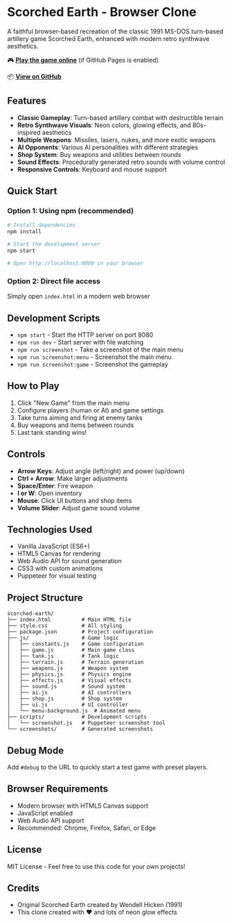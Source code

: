# Scorched Earth - Browser Clone

A faithful browser-based recreation of the classic 1991 MS-DOS turn-based artillery game Scorched Earth, enhanced with modern retro synthwave aesthetics.

🎮 **[Play the game online](https://joshdaws.github.io/scorched-earth-clone/)** (if GitHub Pages is enabled)

📦 **[View on GitHub](https://github.com/joshdaws/scorched-earth-clone)**

## Features

- **Classic Gameplay**: Turn-based artillery combat with destructible terrain
- **Retro Synthwave Visuals**: Neon colors, glowing effects, and 80s-inspired aesthetics
- **Multiple Weapons**: Missiles, lasers, nukes, and more exotic weapons
- **AI Opponents**: Various AI personalities with different strategies
- **Shop System**: Buy weapons and utilities between rounds
- **Sound Effects**: Procedurally generated retro sounds with volume control
- **Responsive Controls**: Keyboard and mouse support

## Quick Start

### Option 1: Using npm (recommended)
```bash
# Install dependencies
npm install

# Start the development server
npm start

# Open http://localhost:8080 in your browser
```

### Option 2: Direct file access
Simply open `index.html` in a modern web browser

## Development Scripts

- `npm start` - Start the HTTP server on port 8080
- `npm run dev` - Start server with file watching
- `npm run screenshot` - Take a screenshot of the main menu
- `npm run screenshot:menu` - Screenshot the main menu
- `npm run screenshot:game` - Screenshot the gameplay

## How to Play

1. Click "New Game" from the main menu
2. Configure players (human or AI) and game settings
3. Take turns aiming and firing at enemy tanks
4. Buy weapons and items between rounds
5. Last tank standing wins!

## Controls

- **Arrow Keys**: Adjust angle (left/right) and power (up/down)
- **Ctrl + Arrow**: Make larger adjustments
- **Space/Enter**: Fire weapon
- **I or W**: Open inventory
- **Mouse**: Click UI buttons and shop items
- **Volume Slider**: Adjust game sound volume

## Technologies Used

- Vanilla JavaScript (ES6+)
- HTML5 Canvas for rendering
- Web Audio API for sound generation
- CSS3 with custom animations
- Puppeteer for visual testing

## Project Structure

```
scorched-earth/
├── index.html          # Main HTML file
├── style.css           # All styling
├── package.json        # Project configuration
├── js/                 # Game logic
│   ├── constants.js    # Game configuration
│   ├── game.js         # Main game class
│   ├── tank.js         # Tank logic
│   ├── terrain.js      # Terrain generation
│   ├── weapons.js      # Weapon system
│   ├── physics.js      # Physics engine
│   ├── effects.js      # Visual effects
│   ├── sound.js        # Sound system
│   ├── ai.js           # AI controllers
│   ├── shop.js         # Shop system
│   ├── ui.js           # UI controller
│   └── menu-background.js  # Animated menu
├── scripts/            # Development scripts
│   └── screenshot.js   # Puppeteer screenshot tool
└── screenshots/        # Generated screenshots
```

## Debug Mode

Add `#debug` to the URL to quickly start a test game with preset players.

## Browser Requirements

- Modern browser with HTML5 Canvas support
- JavaScript enabled
- Web Audio API support
- Recommended: Chrome, Firefox, Safari, or Edge

## License

MIT License - Feel free to use this code for your own projects!

## Credits

- Original Scorched Earth created by Wendell Hicken (1991)
- This clone created with ❤️ and lots of neon glow effects